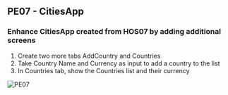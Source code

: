 ## PE07 - CitiesApp

### Enhance CitiesApp created from HOS07 by adding additional screens

1. Create two more tabs AddCountry and Countries
2. Take Country Name and Currency as input to add a country to the list
3. In Countries tab, show the Countries list and their currency

![PE07](https://github.com/maryoohhh/cs624-pe-maryoh/PE07-CitiesApp/PE07.png)
